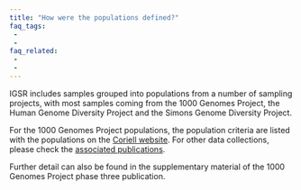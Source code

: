 ```yaml
---
title: "How were the populations defined?"
faq_tags:
 -
 -
faq_related:
 -
 -
---
```


IGSR includes samples grouped into populations from a number of sampling projects, with most samples coming from the 1000 Genomes Project, the Human Genome Diversity Project and the Simons Genome Diversity Project.

For the 1000 Genomes Project populations, the population criteria are listed with the populations on the [Coriell website](https://www.coriell.org/1/NHGRI/Collections/1000-Genomes-Collections). For other data collections, please check the [associated publications](https://www.internationalgenome.org/data-portal/data-collection).

Further detail can also be found in the supplementary material of the 1000 Genomes Project phase three publication.
